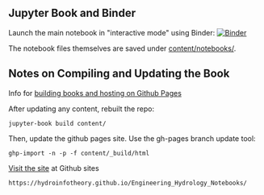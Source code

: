 ## Jupyter Book and Binder

Launch the main notebook in "interactive mode" using Binder:
[![Binder](https://mybinder.org/badge_logo.svg)](https://mybinder.org/v2/gh/dankovacek/run_of_river_intro.git/main)

The notebook files themselves are saved under [content/notebooks/](https://github.com/dankovacek/Engineering_Hydrology_Notebooks/tree/main/content/notebooks).

## Notes on Compiling and Updating the Book 

Info for [building books and hosting on Github Pages](https://jupyterbook.org/publish/gh-pages.html)

After updating any content, rebuilt the repo:

`jupyter-book build content/`

Then, update the github pages site. Use the gh-pages branch update tool:

`ghp-import -n -p -f content/_build/html`

[Visit the site](https://hydroinfotheory.github.io/Engineering_Hydrology_Notebooks/) at Github sites

`https://hydroinfotheory.github.io/Engineering_Hydrology_Notebooks/`


